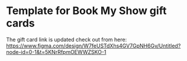 # Template for Book My Show gift cards
The gift card link is updated check out from here: https://www.figma.com/design/W7feUSTdXhs4GV7GpNH6Gv/Untitled?node-id=0-1&t=5KNrRfpmOEWWZSKO-1
